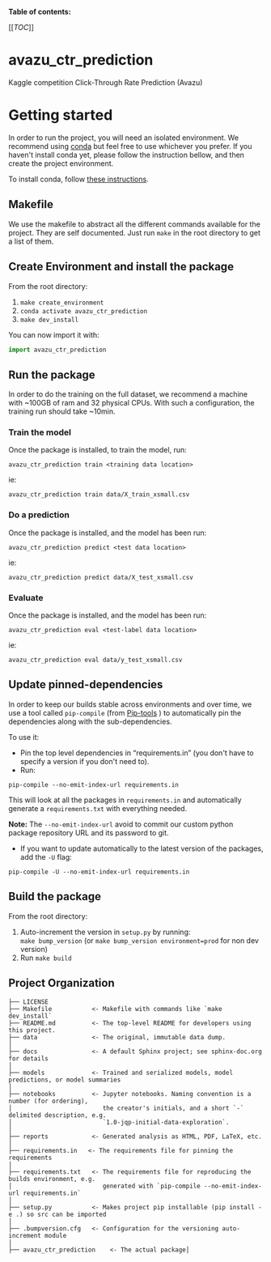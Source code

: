**Table of contents:**

[[_TOC_]]

avazu_ctr_prediction
===============
Kaggle competition Click-Through Rate Prediction (Avazu)

# Getting started 
In order to run the project, you will need an isolated environment. We recommend using [conda](https://docs.conda.io/en/latest/) but feel free to use whichever you prefer. 
If you haven't install conda yet, please follow the instruction bellow, and then create the project environment. 

To install conda, follow [these instructions](https://conda.io/projects/conda/en/latest/user-guide/install/index.html).

## Makefile
We use the makefile to abstract all the different commands available for the project.
They are self documented. Just run `make` in the root directory to get a list of them.

## Create Environment and install the package
From the root directory: 

1. `make create_environment`
2. `conda activate avazu_ctr_prediction`
3. `make dev_install`

You can now import it with: 

```python
import avazu_ctr_prediction
```

## Run the package
In order to do the training on the full dataset, we recommend a machine with ~100GB of ram and 32 physical CPUs.
With such a configuration, the training run should take ~10min. 

### Train the model
Once the package is installed, to train the model, run:
```shell
avazu_ctr_prediction train <training data location>
```
ie:
```shell
avazu_ctr_prediction train data/X_train_xsmall.csv
```

### Do a prediction
Once the package is installed, and the model has been run:
```shell
avazu_ctr_prediction predict <test data location>
```
ie:
```shell
avazu_ctr_prediction predict data/X_test_xsmall.csv
```

### Evaluate
Once the package is installed, and the model has been run:
```shell
avazu_ctr_prediction eval <test-label data location>
```
ie:
```shell
avazu_ctr_prediction eval data/y_test_xsmall.csv
```

## Update pinned-dependencies
In order to keep our builds stable across environments and over time, we use a tool called `pip-compile` (from [Pip-tools](https://github.com/jazzband/pip-tools) ) to automatically pin the dependencies along with the sub-dependencies.

To use it: 
- Pin the top level dependencies in “requirements.in” (you don't have to specify a version if you don't need to).
- Run:
```shell script
pip-compile --no-emit-index-url requirements.in
```
This will look at all the packages in `requirements.in` and automatically generate a `requirements.txt` with everything needed.

**Note:** The `--no-emit-index-url` avoid to commit our custom python package repository URL and its password to git.

- If you want to update automatically to the latest version of the packages, add the `-U` flag: 
```shell script
pip-compile -U --no-emit-index-url requirements.in
```

## Build the package
From the root directory:
 
1. Auto-increment the version in `setup.py` by running:  
`make bump_version` (or `make bump_version environment=prod` for non dev version) 
2. Run `make build`

## Project Organization

    ├── LICENSE
    ├── Makefile           <- Makefile with commands like `make dev_install`
    ├── README.md          <- The top-level README for developers using this project.
    ├── data               <- The original, immutable data dump.
    │
    ├── docs               <- A default Sphinx project; see sphinx-doc.org for details
    │
    ├── models             <- Trained and serialized models, model predictions, or model summaries
    │
    ├── notebooks          <- Jupyter notebooks. Naming convention is a number (for ordering),
    │                         the creator's initials, and a short `-` delimited description, e.g.
    │                         `1.0-jqp-initial-data-exploration`.
    │
    ├── reports            <- Generated analysis as HTML, PDF, LaTeX, etc.
    │
    ├── requirements.in   <- The requirements file for pinning the requirements
    │
    ├── requirements.txt   <- The requirements file for reproducing the builds environment, e.g.
    │                         generated with `pip-compile --no-emit-index-url requirements.in`
    │
    ├── setup.py           <- Makes project pip installable (pip install -e .) so src can be imported
    │
    ├── .bumpversion.cfg   <- Configuration for the versioning auto-increment module
    │
    ├── avazu_ctr_prediction    <- The actual package│





